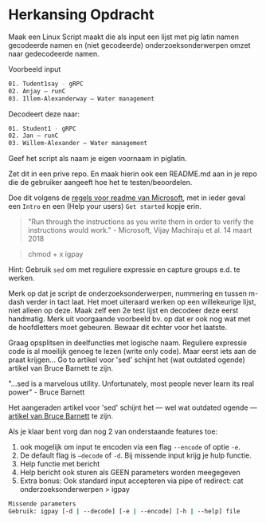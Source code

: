 # Herkansing Opdracht

Maak een Linux Script maakt die als input een lijst met pig latin namen gecodeerde namen en (niet gecodeerde) onderzoeksonderwerpen omzet naar gedecodeerde namen.

Voorbeeld input
```bash
01. Tudent1say - gRPC
02. Anjay – runC
03. Illem-Alexanderway – Water management
```

Decodeert deze naar:
```bash
01. Student1 - gRPC
02. Jan – runC
03. Willem-Alexander – Water management
```

Geef het script als naam je eigen voornaam in piglatin.

Zet dit in een prive repo. En maak hierin ook een README.md aan in je repo die de gebruiker aangeeft hoe het te testen/beoordelen.

Doe dit volgens de [regels voor readme van Microsoft](https://docs.microsoft.com/en-us/azure/devops/repos/git/create-a-readme?view=azure-devops), met in ieder geval een `Intro` en een (Help your users) `Get started` kopje erin.

> "Run through the instructions as you write them in order to verify the instructions would work." - Microsoft, Vijay Machiraju et al. 14 maart 2018

>chmod + x igpay

Hint: Gebruik `sed` om met reguliere expressie en capture groups e.d. te werken.

Merk op dat je script de onderzoeksonderwerpen, nummering en tussen m-dash verder in tact laat.
Het moet uiteraard werken op een willekeurige lijst, niet alleen op deze. Maak zelf een 2e test lijst en decodeer deze eerst handmatig.
Merk uit voorgaande voorbeeld bv. op dat er ook nog wat met de hoofdletters moet gebeuren. Bewaar dit echter voor het laatste.

Graag opsplitsen in deelfuncties met logische naam. Reguliere expressie code is al moeilijk genoeg te lezen (write only code). Maar eerst iets aan de praat krijgen... Go to artikel voor 'sed' schijnt het (wat outdated ogende) artikel van Bruce Barnett te zijn.

"...sed is a marvelous utility. Unfortunately, most people never learn its real power" - Bruce Barnett

Het aangeraden artikel voor 'sed' schijnt het — wel wat outdated ogende — [artikel van Bruce Barnett](https://www.grymoire.com/Unix/Sed.html) te zijn.

Als je klaar bent vorg dan nog 2 van onderstaande features toe:

1. ook mogelijk om input te encoden via een flag `--encode` of optie `-e`.
2. De default flag is `–decode` of `-d`. Bij missende input krijg je hulp functie. 
3. Help functie met bericht
4. Help bericht ook sturen als GEEN parameters worden meegegeven
5. Extra bonus: Ook standard input accepteren via pipe of redirect: cat onderzoeksonderwerpen > igpay

```bash
Missende parameters
Gebruik: igpay [-d | --decode] [-e | --encode] [-h | --help] file
```
